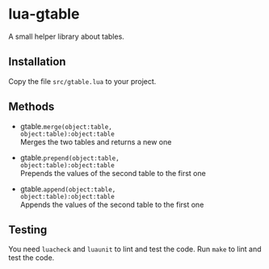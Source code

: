 # lua-gtable
A small helper library about tables.

## Installation
Copy the file `src/gtable.lua` to your project.

## Methods
* gtable.<code>merge(object:table, object:table):object:table</code><br />
Merges the two tables and returns a new one

* gtable.<code>prepend(object:table, object:table):object:table</code><br />
Prepends the values of the second table to the first one

* gtable.<code>append(object:table, object:table):object:table</code><br />
Appends the values of the second table to the first one

## Testing
You need `luacheck` and `luaunit` to lint and test the code.
Run `make` to lint and test the code.
